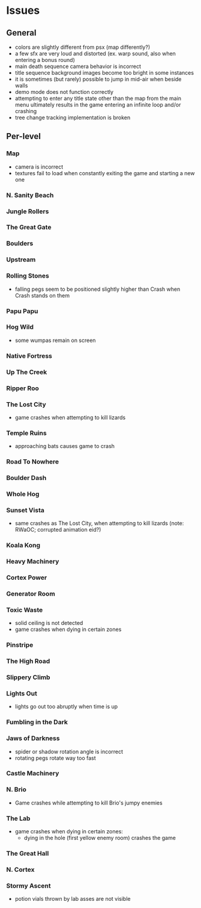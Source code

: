 # Issues

## General

- colors are slightly different from psx (map differently?)
- a few sfx are very loud and distorted (ex. warp sound, also when entering a bonus round)
- main death sequence camera behavior is incorrect
- title sequence background images become too bright in some instances
- it is sometimes (but rarely) possible to jump in mid-air when beside walls
- demo mode does not function correctly
- attempting to enter any title state other than the map from the main menu ultimately results in the game entering an infinite loop and/or crashing
- tree change tracking implementation is broken

## Per-level

### Map

- camera is incorrect
- textures fail to load when constantly exiting the game and starting a new one

### N. Sanity Beach

### Jungle Rollers

### The Great Gate

### Boulders

### Upstream

### Rolling Stones

- falling pegs seem to be positioned slightly higher than Crash when Crash stands on them

### Papu Papu

### Hog Wild

- some wumpas remain on screen

### Native Fortress

### Up The Creek

### Ripper Roo

### The Lost City

- game crashes when attempting to kill lizards

### Temple Ruins

- approaching bats causes game to crash

### Road To Nowhere

### Boulder Dash

### Whole Hog

### Sunset Vista

- same crashes as The Lost City, when attempting to kill lizards (note: RWaOC; corrupted animation eid?)

### Koala Kong

### Heavy Machinery

### Cortex Power

### Generator Room

### Toxic Waste

- solid ceiling is not detected
- game crashes when dying in certain zones

### Pinstripe

### The High Road

### Slippery Climb

### Lights Out

- lights go out too abruptly when time is up

### Fumbling in the Dark

### Jaws of Darkness

- spider or shadow rotation angle is incorrect
- rotating pegs rotate way too fast

### Castle Machinery

### N. Brio

- Game crashes while attempting to kill Brio's jumpy enemies

### The Lab

- game crashes when dying in certain zones:
    * dying in the hole (first yellow enemy room) crashes the game

### The Great Hall

### N. Cortex

### Stormy Ascent

- potion vials thrown by lab asses are not visible
